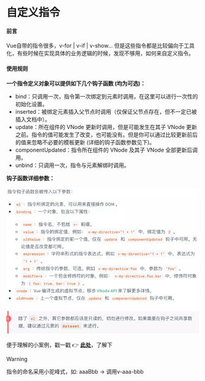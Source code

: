 # 自定义指令

#### 前言

Vue自带的指令很多，v-for | v-if | v-show...
但是这些指令都是比较偏向于工具化，有些时候在实现具体的业务逻辑的时候，发现不够用，如何来自定义指令。

#### 使用规则

**一个指令定义对象可以提供如下几个钩子函数 (均为可选)：**

- bind：只调用一次，指令第一次绑定到元素时调用，在这里可以进行一次性的初始化设置。
- inserted：被绑定元素插入父节点时调用（仅保证父节点存在，但不一定已被插入文档中）。
- update：所在组件的 VNode 更新时调用，但是可能发生在其子 VNode 更新之前。指令的值可能发生了改变，也可能没有。但是你可以通过比较更新前后的值来忽略不必要的模板更新 (详细的钩子函数参数见下)。
- componentUpdated：指令所在组件的 VNode 及其子 VNode 全部更新后调用。
- unbind：只调用一次，指令与元素解绑时调用。

**钩子函数详细参数：**

![演示](../assets/images/directive.png)

便于理解的小案例，戳一戳
:point_right:
[**此处**](/assets/example/back.js)，了解下

> [!WARNING]
> 指令的命名采用小驼峰式，如: aaaBbb -> 调用v-aaa-bbb
